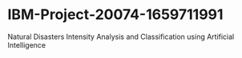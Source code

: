 # IBM-Project-20074-1659711991
Natural Disasters Intensity Analysis and Classification using Artificial Intelligence
